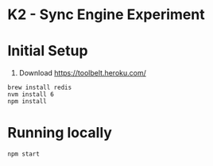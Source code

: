 # K2 - Sync Engine Experiment

# Initial Setup

1. Download https://toolbelt.heroku.com/

```
brew install redis
nvm install 6
npm install
```

# Running locally

```
npm start
```
